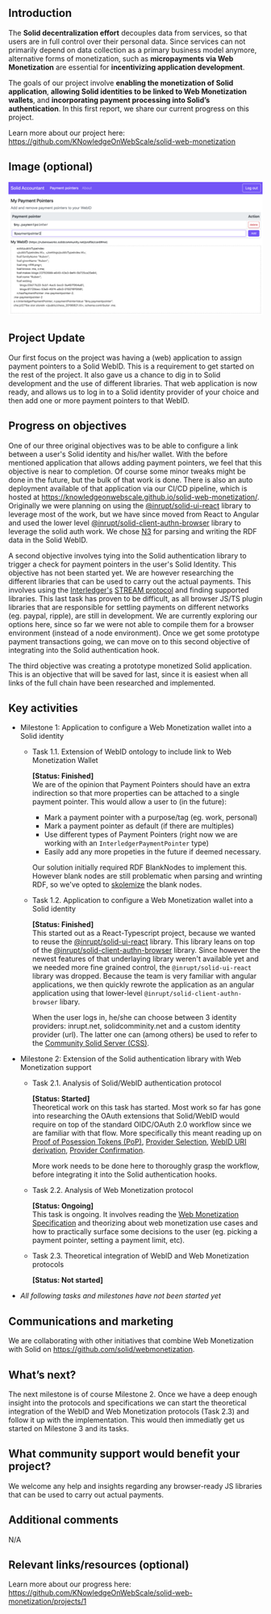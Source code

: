 <!-- The text in these bracketed sections will not appear once you publish the post. -->

<!-- Be sure to update all text in the {brackets} that appear in the title of your post. -->

<!-- As a Grant for the Web grantee it is important that you update the community and the program on the progress of your work. This is a chance to brag a little, name where you might have struggled and get feedback from the Web Monetization Community. -->


## Introduction

The **Solid decentralization effort** decouples data from services, so that users are in full control over their personal data.
Since services can not primarily depend on data collection as a primary business model anymore, alternative forms of monetization,
such as **micropayments via Web Monetization** are essential for **incentivizing application development**.

The goals of our project involve **enabling the monetization of Solid application**, **allowing Solid identities to be linked to Web Monetization wallets**, and **incorporating payment processing into Solid’s authentication**.
In this first report, we share our current progress on this project.

Learn more about our project here: https://github.com/KNowledgeOnWebScale/solid-web-monetization

## Image (optional)

<!-- Share a project screenshot, a whiteboard doodle, or a photo of your team hard at work. -->
![solid accountant](solid-accountant.png "Solid Accountant")

## Project Update

<!-- Provide a short summary of how your project is going. Feel free to highlight a big win, a struggle you had or generally update us on where you are on your timeline. If this is your final report, provide a summary of how your project went during the funded period. -->
Our first focus on the project was having a (web) application to assign payment pointers to a Solid WebID. This is a requirement to get started on the rest of the project. It also gave us a chance to dig in to Solid development and the use of different libraries. That web application is now ready, and allows us to log in to a Solid identity provider of your choice and then add one or more payment pointers to that WebID.

## Progress on objectives

<!-- Referencing your original proposal, please update on each objective.
It's OK if some of them have evolved - simply share how and why that happened. If you have links to any outputs, either final or in-progress (e.g. mock ups, prototypes) share them here. This could include blogs, documentation, GitHub repos, tools audio-video content, etc. -->
One of our three original objectives was to be able to configure a link between a user's Solid identity and his/her wallet. With the before mentioned application that allows adding payment pointers, we feel that this objective is near to completion. Of course some minor tweaks might be done in the future, but the bulk of that work is done. There is also an auto deployment available of that application via our CI/CD pipeline, which is hosted at https://knowledgeonwebscale.github.io/solid-web-monetization/.  
Originally we were planning on using the [@inrupt/solid-ui-react](https://www.npmjs.com/package/@inrupt/solid-ui-react) library to leverage most of the work, but we have since moved from React to Angular and used the lower level [@inrupt/solid-client-authn-browser](https://www.npmjs.com/package/@inrupt/solid-client-authn-browser) library to leverage the solid auth work. We chose [N3](https://www.npmjs.com/package/n3) for parsing and writing the RDF data in the Solid WebID.

A second objective involves tying into the Solid authentication library to trigger a check for payment pointers in the user's Solid Identity. This objective has not been started yet. We are however researching the different libraries that can be used to carry out the actual payments. This involves using the [Interledger's](https://interledger.org/) [STREAM protocol](https://interledger.org/rfcs/0029-stream/) and finding supported libraries. This last task has proven to be difficult, as all browser JS/TS plugin libraries that are responsible for settling payments on different networks (eg. paypal, ripple), are still in development. We are currently exploring our options here, since so far we were not able to compile them for a browser environment (instead of a node environment). Once we get some prototype payment transactions going, we can move on to this second objective of integrating into the Solid authentication hook.

The third objective was creating a prototype monetized Solid application. This is an objective that will be saved for last, since it is easiest when all links of the full chain have been researched and implemented.

## Key activities

<!-- Please report on the key activities outlined in your original proposal.
 It's OK if some of them have evolved - simply share how and why that happened. If you have links to any outputs, either final or in-progress (e.g. mock ups, prototypes) share them here. This could include blogs, documentation, GitHub repos, tools audio-video content, etc. -->
 * Milestone 1: Application to configure a Web Monetization wallet into a Solid identity
    * Task 1.1. Extension of WebID ontology to include link to Web Monetization Wallet

        **[Status: Finished]**  
        We are of the opinion that Payment Pointers should have an extra indirection so that more properties can be attached to a single payment pointer. This would allow a user to (in the future):

         * Mark a payment pointer with a purpose/tag (eg. work, personal)
         * Mark a payment pointer as default (if there are multiples)
         * Use different types of Payment Pointers (right now we are working with an `InterledgerPaymentPointer` type)
         * Easily add any more propeties in the future if deemed necessary.
        
        Our solution initially required RDF BlankNodes to implement this. However blank nodes are still problematic when parsing and wrinting RDF, so we've opted to [skolemize](https://www.w3.org/TR/rdf11-concepts/#section-skolemization) the blank nodes. 

    * Task 1.2. Application to configure a Web Monetization wallet into a Solid identity

        **[Status: Finished]**          
        This started out as a React-Typescript project, because we wanted to reuse the [@inrupt/solid-ui-react](https://www.npmjs.com/package/@inrupt/solid-ui-react) library. This library leans on top of the [@inrupt/solid-client-authn-browser](https://www.npmjs.com/package/@inrupt/solid-client-authn-browser) library. Since however the newest features of that underlaying library weren't available yet and we needed more fine grained control, the `@inrupt/solid-ui-react` library was dropped. Because the team is very familiar with angular applications, we then quickly rewrote the application as an angular application using that lower-level `@inrupt/solid-client-authn-browser` libary.

        When the user logs in, he/she can choose between 3 identity providers: inrupt.net, solidcomminity.net and a custom identity provider (url). The latter one can (among others) be used to refer to the [Community Solid Server (CSS)](https://github.com/solid/community-server).

 * Milestone 2: Extension of the Solid authentication library with Web Monetization support
    * Task 2.1. Analysis of Solid/WebID authentication protocol
        
        **[Status: Started]**  
        Theoretical work on this task has started. Most work so far has gone into researching the OAuth extensions that Solid/WebID would require on top of the standard OIDC/OAuth 2.0 workflow since we are familiar with that flow. More specifically this meant reading up on [Proof of Posession Tokens (PoP)](https://tools.ietf.org/html/rfc7800), [Provider Selection](https://github.com/solid/webid-oidc-spec/blob/master/example-workflow.md#21-provider-selection), [WebID URI derivation](https://github.com/solid/webid-oidc-spec#deriving-webid-uri-from-id-token), [Provider Confirmation](https://github.com/solid/webid-oidc-spec#authorized-oidc-issuer-discovery).

        More work needs to be done here to thoroughly grasp the workflow, before integrating it into the Solid authentication hooks.

    * Task 2.2. Analysis of Web Monetization protocol

        **[Status: Ongoing]**  
        This task is ongoing. It involves reading the [Web Monetization Specification](https://webmonetization.org/specification.html) and theorizing about web monetization use cases and how to practically surface some decisions to the user (eg. picking a payment pointer, setting a payment limit, etc).
    
    * Task 2.3. Theoretical integration of WebID and Web Monetization protocols

        **[Status: Not started]**

* *All following tasks and milestones have not been started yet*


## Communications and marketing

<!-- How have you discussed your work in public? Please include any links to writing, interviews, podcasts, webinars, tutorials etc. If you included marketing in your budget, provide examples of how those funds were spent. -->

We are collaborating with other initiatives that combine Web Monetization with Solid on https://github.com/solid/webmonetization.


## What’s next?

<!-- For Progress reports: What will you do during the remainder of your funded grant period? What is still left to accomplish on your timeline?   For Final reports, let us know where you’ll take your work next? -->

The next milestone is of course Milestone 2. Once we have a deep enough insight into the protocols and specifications we can start the theoretical integration of the WebID and Web Monetization protocols (Task 2.3) and follow it up with the implementation. This would then immediatly get us started on Milestone 3 and its tasks.

## What community support would benefit your project?

<!-- Please let readers  know if there are ways we can help problem-solve, advance your work or make connections. -->

We welcome any help and insights regarding any browser-ready JS libraries that can be used to carry out actual payments.

## Additional comments

<!-- Is there something that we haven’t asked you would like to share? -->
N/A

## Relevant links/resources  (optional)

Learn more about our progress here: https://github.com/KNowledgeOnWebScale/solid-web-monetization/projects/1